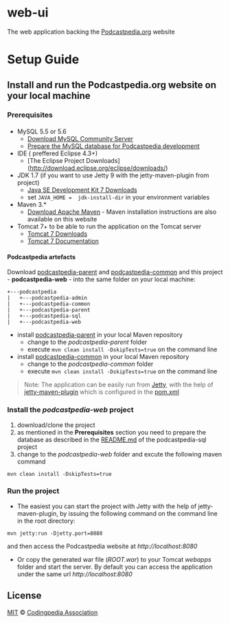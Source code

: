 web-ui
================

The web application backing the [Podcastpedia.org](http://www.podcastpedia.org) website

Setup Guide
================

## Install and run the Podcastpedia.org website on your local machine

### Prerequisites
#### 
* MySQL 5.5 or 5.6 
  * [Download MySQL Community Server](http://dev.mysql.com/downloads/mysql/)
  * [Prepare the MySQL database for Podcastpedia development](https://github.com/podcastpedia/podcastpedia-sql)
* IDE ( preffered Eclipse 4.3+) 
  * [The Eclipse Project Downloads] (http://download.eclipse.org/eclipse/downloads/)
* JDK 1.7 (if you want to use Jetty 9 with the jetty-maven-plugin from project)
  * [Java SE Development Kit 7 Downloads](http://www.oracle.com/technetwork/java/javase/downloads/jdk7-downloads-1880260.html)
  * set `JAVA_HOME =  jdk-install-dir` in your environment variables
* Maven 3.*
  * [Download Apache Maven](http://maven.apache.org/download.cgi) - Maven installation instructions are also available on this website
* Tomcat 7+ to be able to run the application on the Tomcat server
  *  [Tomcat 7 Downloads](http://tomcat.apache.org/download-70.cgi)
  *  [Tomcat 7 Documentation](http://tomcat.apache.org/tomcat-7.0-doc/index.html)

#### Podcastpedia artefacts
Download [podcastpedia-parent](https://github.com/podcastpedia/podcastpedia-parent) and [podcastpedia-common](https://github.com/podcastpedia/podcastpedia-common) and this project - **podcastpedia-web** - into the same folder on your local machine:
```
+---podcastpedia
|   +---podcastpedia-admin
|   +---podcastpedia-common
|   +---podcastpedia-parent
|   +---podcastpedia-sql
|   +---podcastpedia-web
```
* install [podcastpedia-parent](https://github.com/podcastpedia/podcastpedia-parent) in your local Maven repository
  * change to the _podcastpedia-parent_ folder 
  * execute `mvn clean install -DskipTests=true` on the command line
* install [podcastpedia-common](https://github.com/podcastpedia/podcastpedia-common) in your local Maven repository
  * change to the _podcastpedia-common_ folder 
  * execute `mvn clean install -DskipTests=true` on the command line

> Note: The application can be easily run from [Jetty](http://wiki.eclipse.org/Jetty), with the help of [jetty-maven-plugin](http://wiki.eclipse.org/Jetty/Feature/Jetty_Maven_Plugin) which is configured in the [pom.xml](https://github.com/podcastpedia/podcastpedia-web/blob/master/pom.xml)

### Install the _podcastpedia-web_ project
1. download/clone the project 
2. as mentioned in the **Prerequisites** section you need to prepare the database as described in the [README.md](https://github.com/podcastpedia/podcastpedia-sql) of the podcastpedia-sql project
3. change to the _podcastpedia-web_ folder and excute the following maven command 

```
mvn clean install -DskipTests=true
```

### Run the project
* The easiest you can start the project with Jetty with the help of jetty-maven-plugin, by issuing the following command on the command line in the root directory:

```
mvn jetty:run -Djetty.port=8080
``` 
and then access the Podcastpedia website at _http://localhost:8080_

* Or copy the generated war file (_ROOT.war_) to your Tomcat _webapps_ folder and start the server. By default you can access the application under the same url _http://localhost:8080_

## License

[MIT](https://github.com/podcastpedia/podcastpedia-web/blob/master/LICENSE.txt) &copy; [Codingpedia Association](http://www.codingpedia.org/about-us/)
